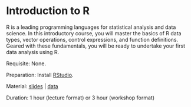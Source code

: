 # Introduction to R

R is a leading programming languages for statistical analysis and data science.
In this introductory course, you will master the basics of R data types, vector operations, 
control expressions, and function definitions. Geared with these fundamentals, you will be 
ready to undertake your first data analysis using R.

Requisite: None.

Preparation: Install [RStudio](https://www.rstudio.com).

Material:
[slides](https://github.com/djhshih/intro-r/releases/download/v1.0.2/intro-r.pdf) | 
[data](https://github.com/djhshih/intro-r/releases/download/v1.0.2/data.zip)

Duration: 1 hour (lecture format) or 3 hour (workshop format)

